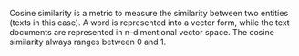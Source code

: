 Cosine similarity is a metric to measure the similarity between two entities (texts in this case). A word is represented into a vector form, while the text documents are represented in n-dimentional vector space. The cosine similarity always ranges between 0 and 1.